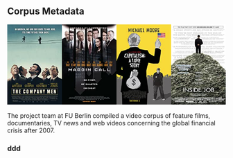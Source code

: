 ## Corpus Metadata

![Image Movie Wallpapers](corpus.png)

The project team at FU Berlin compiled a video corpus of feature films, documentaries, TV news and web videos concerning the global financial crisis after 2007. 


### ddd

